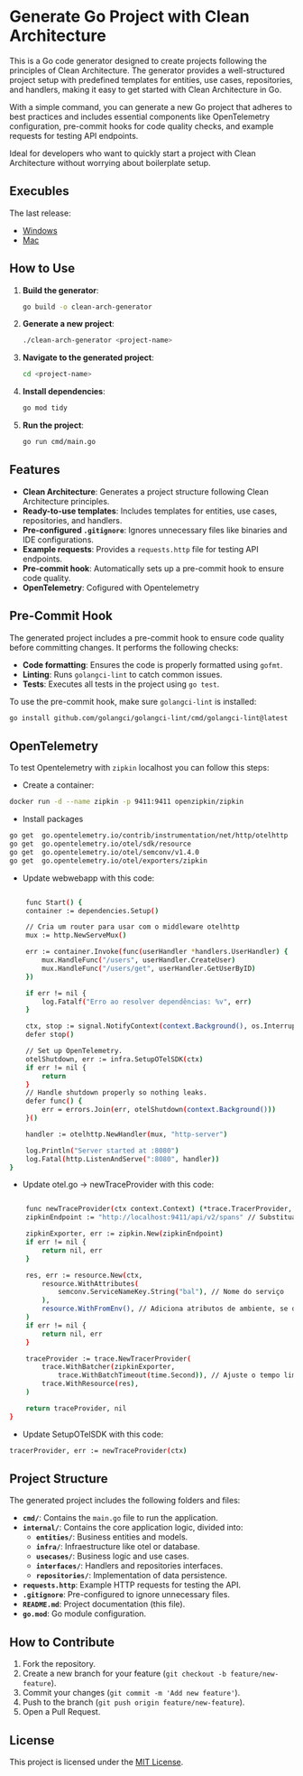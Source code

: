 # Generate Go Project with Clean Architecture


This is a Go code generator designed to create projects following the principles of Clean Architecture. The generator provides a well-structured project setup with predefined templates for entities, use cases, repositories, and handlers, making it easy to get started with Clean Architecture in Go.

With a simple command, you can generate a new Go project that adheres to best practices and includes essential components like OpenTelemetry configuration, pre-commit hooks for code quality checks, and example requests for testing API endpoints.

Ideal for developers who want to quickly start a project with Clean Architecture without worrying about boilerplate setup.

 ## Execubles

The last release:

* [Windows](./executables/clean-arch-generator.exe) 
* [Mac](./executables/clean-arch-generator) 
 

 ## How to Use

 1. **Build the generator**:
    ```bash
    go build -o clean-arch-generator
    ```

 2. **Generate a new project**:
    ```bash
    ./clean-arch-generator <project-name>
    ```

 3. **Navigate to the generated project**:
    ```bash
    cd <project-name>
    ```

 4. **Install dependencies**:
    ```bash
    go mod tidy
    ```

 5. **Run the project**:
    ```bash
    go run cmd/main.go
    ```

 ## Features

 - **Clean Architecture**: Generates a project structure following Clean Architecture principles.
 - **Ready-to-use templates**: Includes templates for entities, use cases, repositories, and handlers.
 - **Pre-configured `.gitignore`**: Ignores unnecessary files like binaries and IDE configurations.
 - **Example requests**: Provides a `requests.http` file for testing API endpoints.
 - **Pre-commit hook**: Automatically sets up a pre-commit hook to ensure code quality.
 - **OpenTelemetry**: Cofigured with Opentelemetry

 ## Pre-Commit Hook

 The generated project includes a pre-commit hook to ensure code quality before committing changes. It performs the following checks:

 - **Code formatting**: Ensures the code is properly formatted using `gofmt`.
 - **Linting**: Runs `golangci-lint` to catch common issues.
 - **Tests**: Executes all tests in the project using `go test`.

 To use the pre-commit hook, make sure `golangci-lint` is installed:
 ```bash
 go install github.com/golangci/golangci-lint/cmd/golangci-lint@latest
 ```

  ## OpenTelemetry

  To test Opentelemetry with `zipkin` localhost you can follow this steps:

* Create a container:

 ```bash
docker run -d --name zipkin -p 9411:9411 openzipkin/zipkin 
 ```

 * Install packages

 ```bash
go get  go.opentelemetry.io/contrib/instrumentation/net/http/otelhttp
go get 	go.opentelemetry.io/otel/sdk/resource
go get  go.opentelemetry.io/otel/semconv/v1.4.0
go get  go.opentelemetry.io/otel/exporters/zipkin

```

 * Update webwebapp with this code:

```bash

	func Start() {
	container := dependencies.Setup()

	// Cria um router para usar com o middleware otelhttp
	mux := http.NewServeMux()

	err := container.Invoke(func(userHandler *handlers.UserHandler) {
		mux.HandleFunc("/users", userHandler.CreateUser)
		mux.HandleFunc("/users/get", userHandler.GetUserByID)
	})

	if err != nil {
		log.Fatalf("Erro ao resolver dependências: %v", err)
	}

	ctx, stop := signal.NotifyContext(context.Background(), os.Interrupt)
	defer stop()

	// Set up OpenTelemetry.
	otelShutdown, err := infra.SetupOTelSDK(ctx)
	if err != nil {
		return
	}
	// Handle shutdown properly so nothing leaks.
	defer func() {
		err = errors.Join(err, otelShutdown(context.Background()))
	}()

	handler := otelhttp.NewHandler(mux, "http-server")

	log.Println("Server started at :8080")
	log.Fatal(http.ListenAndServe(":8080", handler))
}
```

* Update otel.go -> newTraceProvider with this code:

```bash

    func newTraceProvider(ctx context.Context) (*trace.TracerProvider, error) {
	zipkinEndpoint := "http://localhost:9411/api/v2/spans" // Substitua se usar um endpoint diferente

	zipkinExporter, err := zipkin.New(zipkinEndpoint)
	if err != nil {
		return nil, err
	}

	res, err := resource.New(ctx,
		resource.WithAttributes(
			semconv.ServiceNameKey.String("bal"), // Nome do serviço
		),
		resource.WithFromEnv(), // Adiciona atributos de ambiente, se disponíveis
	)
	if err != nil {
		return nil, err
	}

	traceProvider := trace.NewTracerProvider(
		trace.WithBatcher(zipkinExporter,
			trace.WithBatchTimeout(time.Second)), // Ajuste o tempo limite conforme necessário
		trace.WithResource(res),
	)

	return traceProvider, nil
}

```
* Update SetupOTelSDK with this code:

```bash
tracerProvider, err := newTraceProvider(ctx)
```



 ## Project Structure

 The generated project includes the following folders and files:

 - **`cmd/`**: Contains the `main.go` file to run the application.
 - **`internal/`**: Contains the core application logic, divided into:
   - **`entities/`**: Business entities and models.
   - **`infra/`**: Infraestructure like otel or database.
   - **`usecases/`**: Business logic and use cases.
   - **`interfaces/`**: Handlers and repositories interfaces.
   - **`repositories/`**: Implementation of data persistence.   
 - **`requests.http`**: Example HTTP requests for testing the API.
 - **`.gitignore`**: Pre-configured to ignore unnecessary files.
 - **`README.md`**: Project documentation (this file).
 - **`go.mod`**: Go module configuration.

 ## How to Contribute

 1. Fork the repository.
 2. Create a new branch for your feature (`git checkout -b feature/new-feature`).
 3. Commit your changes (`git commit -m 'Add new feature'`).
 4. Push to the branch (`git push origin feature/new-feature`).
 5. Open a Pull Request.

 ## License

 This project is licensed under the [MIT License](LICENSE).
